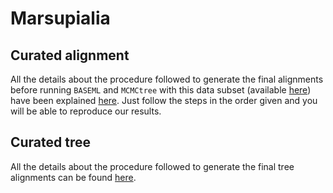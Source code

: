 # Marsupialia

## Curated alignment 
All the details about the procedure followed to generate the final alignments 
before running `BASEML` and `MCMCtree` with this data subset
(available [here](https://www.dropbox.com/s/s3ujh36ei1lb34k/SeqBayesS2_Raln_marsupialia.zip?dl=0))
have been explained [here](https://github.com/sabifo4/mammals_dating/tree/main/02_SeqBayes_S2/00_Data_filtering/00_data_curation/marsupialia/filter_aln).
Just follow the steps in the order given and you will be able to reproduce our results. 

## Curated tree 
All the details about the procedure followed to generate the final tree alignments 
can be found [here](https://github.com/sabifo4/mammals_dating/tree/main/02_SeqBayes_S2/00_Data_filtering/00_data_curation/marsupialia/filter_tree).
